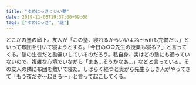 ```yaml
---
title: "ゆめにっき：いい夢"
date: 2019-11-05T19:37:00+09:00
tags: ["ゆめにっき", "謎"]
---
```


どこかの塾の廊下。友人が「この塾、寝れるからいいよね〜wifiも完備だし」といって布団を引いて寝ようとする。「今日の○○先生の授業も寝る？」と言ってくる。塾の生徒だと勘違いしているのだろう。私自身、実はどの塾にも通っていないので、複雑な心境でいながら「まあ…そうかなあ…」などと言っている。その友人の隣に布団を敷いて寝た。しばらく経つと奥から先生らしき人がやってきて「もう夜だぞ〜起きろ〜」と言って起こしてくる。

